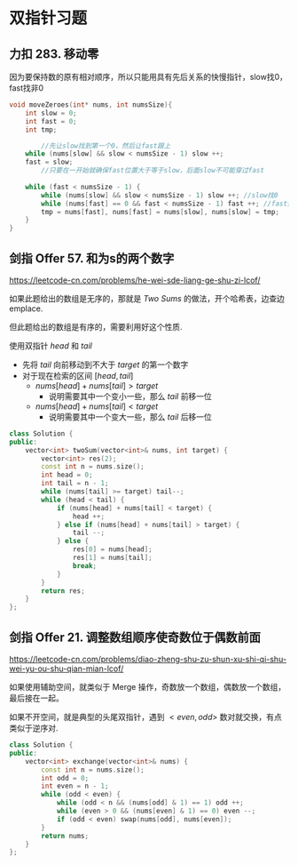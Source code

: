 # 双指针习题

## 力扣 283. 移动零

因为要保持数的原有相对顺序，所以只能用具有先后关系的快慢指针，slow找0，fast找非0

```cpp
void moveZeroes(int* nums, int numsSize){
    int slow = 0;
    int fast = 0;
    int tmp;

		//先让slow找到第一个0，然后让fast跟上
    while (nums[slow] && slow < numsSize - 1) slow ++;
    fast = slow;
		//只要在一开始就确保fast位置大于等于slow，后面slow不可能穿过fast
    
    while (fast < numsSize - 1) {
        while (nums[slow] && slow < numsSize - 1) slow ++; //slow找0
        while (nums[fast] == 0 && fast < numsSize - 1) fast ++; //fast找非0
        tmp = nums[fast], nums[fast] = nums[slow], nums[slow] = tmp;
    }
}
```

## 剑指 Offer 57. 和为s的两个数字

https://leetcode-cn.com/problems/he-wei-sde-liang-ge-shu-zi-lcof/

如果此题给出的数组是无序的，那就是 $Two\ Sums$ 的做法，开个哈希表，边查边emplace.

但此题给出的数组是有序的，需要利用好这个性质.

使用双指针 $head$ 和 $tail$

+ 先将 $tail$ 向前移动到不大于 $target$ 的第一个数字
+ 对于现在检索的区间 $[head,tail]$
  + $nums[head]+nums[tail]>target$
    + 说明需要其中一个变小一些，那么 $tail$ 前移一位
  + $nums[head]+nums[tail]<target$
    + 说明需要其中一个变大一些，那么 $tail$ 后移一位

```cpp
class Solution {
public:
    vector<int> twoSum(vector<int>& nums, int target) {
        vector<int> res(2);
        const int n = nums.size();
        int head = 0;
        int tail = n - 1;
        while (nums[tail] >= target) tail--;
        while (head < tail) {
            if (nums[head] + nums[tail] < target) {
                head ++;
            } else if (nums[head] + nums[tail] > target) {
                tail --;
            } else {
                res[0] = nums[head];
                res[1] = nums[tail];
                break;
            }
        }
        return res;
    }
};
```

## 剑指 Offer 21. 调整数组顺序使奇数位于偶数前面

https://leetcode-cn.com/problems/diao-zheng-shu-zu-shun-xu-shi-qi-shu-wei-yu-ou-shu-qian-mian-lcof/

如果使用辅助空间，就类似于 Merge 操作，奇数放一个数组，偶数放一个数组，最后接在一起。

如果不开空间，就是典型的头尾双指针，遇到 $<even,odd>$ 数对就交换，有点类似于逆序对.

```cpp
class Solution {
public:
    vector<int> exchange(vector<int>& nums) {
        const int n = nums.size();
        int odd = 0;
        int even = n - 1;
        while (odd < even) {
            while (odd < n && (nums[odd] & 1) == 1) odd ++;
            while (even > 0 && (nums[even] & 1) == 0) even --;
            if (odd < even) swap(nums[odd], nums[even]);
        }
        return nums;
    }
};
```